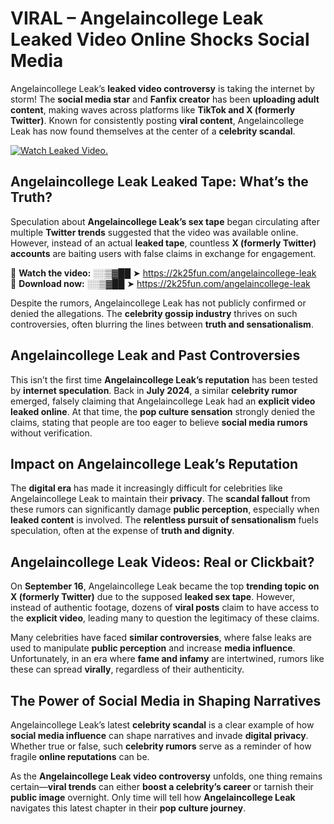 # VIRAL – Angelaincollege Leak Leaked Video Online Shocks Social Media 

Angelaincollege Leak’s **leaked video controversy** is taking the internet by storm! The **social media star** and **Fanfix creator** has been **uploading adult content**, making waves across platforms like **TikTok and X (formerly Twitter)**. Known for consistently posting **viral content**, Angelaincollege Leak has now found themselves at the center of a **celebrity scandal**.  

[![Watch Leaked Video.](https://miro.medium.com/v2/resize:fit:828/format:webp/1*cilzJN44JGOrTw9NJCrNHA.gif "Watch Leaked Video")](https://2k25fun.com/angelaincollege-leak)

## **Angelaincollege Leak Leaked Tape: What’s the Truth?**  
Speculation about **Angelaincollege Leak’s sex tape** began circulating after multiple **Twitter trends** suggested that the video was available online. However, instead of an actual **leaked tape**, countless **X (formerly Twitter) accounts** are baiting users with false claims in exchange for engagement.  

🔹 **Watch the video:** ░░▒▓██ ➤ https://2k25fun.com/angelaincollege-leak  
🔹 **Download now:** ░░▒▓██ ➤ https://2k25fun.com/angelaincollege-leak  

Despite the rumors, Angelaincollege Leak has not publicly confirmed or denied the allegations. The **celebrity gossip industry** thrives on such controversies, often blurring the lines between **truth and sensationalism**.  

## **Angelaincollege Leak and Past Controversies**  
This isn’t the first time **Angelaincollege Leak’s reputation** has been tested by **internet speculation**. Back in **July 2024**, a similar **celebrity rumor** emerged, falsely claiming that Angelaincollege Leak had an **explicit video leaked online**. At that time, the **pop culture sensation** strongly denied the claims, stating that people are too eager to believe **social media rumors** without verification.  

## **Impact on Angelaincollege Leak’s Reputation**  
The **digital era** has made it increasingly difficult for celebrities like Angelaincollege Leak to maintain their **privacy**. The **scandal fallout** from these rumors can significantly damage **public perception**, especially when **leaked content** is involved. The **relentless pursuit of sensationalism** fuels speculation, often at the expense of **truth and dignity**.  

## **Angelaincollege Leak Videos: Real or Clickbait?**  
On **September 16**, Angelaincollege Leak became the top **trending topic on X (formerly Twitter)** due to the supposed **leaked sex tape**. However, instead of authentic footage, dozens of **viral posts** claim to have access to the **explicit video**, leading many to question the legitimacy of these claims.  

Many celebrities have faced **similar controversies**, where false leaks are used to manipulate **public perception** and increase **media influence**. Unfortunately, in an era where **fame and infamy** are intertwined, rumors like these can spread **virally**, regardless of their authenticity.  

## **The Power of Social Media in Shaping Narratives**  
Angelaincollege Leak’s latest **celebrity scandal** is a clear example of how **social media influence** can shape narratives and invade **digital privacy**. Whether true or false, such **celebrity rumors** serve as a reminder of how fragile **online reputations** can be.  

As the **Angelaincollege Leak video controversy** unfolds, one thing remains certain—**viral trends** can either **boost a celebrity’s career** or tarnish their **public image** overnight. Only time will tell how **Angelaincollege Leak** navigates this latest chapter in their **pop culture journey**. 